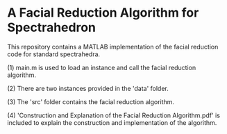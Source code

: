 # A Facial Reduction Algorithm for Spectrahedron

This repository contains a MATLAB implementation of the facial reduction code for standard spectrahedra. 

(1) main.m is used to load an instance and call the facial reduction algorithm. 

(2) There are two instances provided in the 'data' folder. 

(3) The 'src' folder contains the facial reduction algorithm.

(4) 'Construction and Explanation of the Facial Reduction Algorithm.pdf' is included to explain the construction and implementation of the algorithm. 
